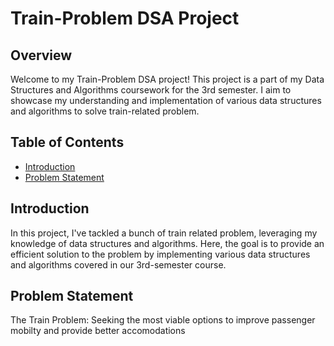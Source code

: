 # Train-Problem DSA Project

## Overview

Welcome to my Train-Problem DSA project! This project is a part of my Data Structures and Algorithms coursework for the 3rd semester. I aim to showcase my understanding and implementation of various data structures and algorithms to solve train-related problem.

## Table of Contents

- [Introduction](#introduction)
- [Problem Statement](#problem-statement)

## Introduction

In this project, I've tackled a bunch of train related problem, leveraging my knowledge of data structures and algorithms. Here, the goal is to provide an efficient solution to the problem by implementing various data structures and algorithms covered in our 3rd-semester course.

## Problem Statement

The Train Problem: Seeking the most viable options to improve passenger mobilty and provide better accomodations

